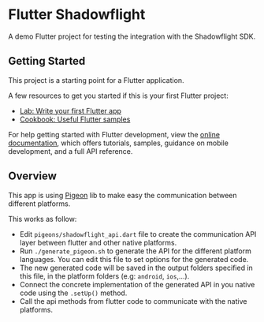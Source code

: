 # Flutter Shadowflight

A demo Flutter project for testing the integration with the Shadowflight SDK.

## Getting Started

This project is a starting point for a Flutter application.

A few resources to get you started if this is your first Flutter project:

- [Lab: Write your first Flutter app](https://docs.flutter.dev/get-started/codelab)
- [Cookbook: Useful Flutter samples](https://docs.flutter.dev/cookbook)

For help getting started with Flutter development, view the
[online documentation](https://docs.flutter.dev/), which offers tutorials,
samples, guidance on mobile development, and a full API reference.

## Overview

This app is using [Pigeon](https://pub.dev/packages/pigeon) lib to make easy the communication between different platforms.

This works as follow:
- Edit `pigeons/shadowflight_api.dart` file to create the communication API layer between flutter and other native platforms.
- Run  `./generate_pigeon.sh` to generate the API for the different platform languages. You can edit this file to set options for the generated code.
- The new generated code will be saved in the output folders specified in this file, in the platform folders (e.g: `android`, `ios`,...).
- Connect the concrete implementation of the generated API in you native code using the `.setUp()` method.
- Call the api methods from flutter code to communicate with the native platforms.
